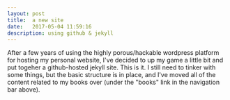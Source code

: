 ```yaml
---
layout: post
title:  a new site
date:   2017-05-04 11:59:16
description: using github & jekyll
---
```

After a few years of using the highly porous/hackable wordpress platform for hosting my personal website, I've decided to up my game a little bit and put togeher a github-hosted jekyll site. This is it. I still need to tinker with some things, but the basic structure is in place, and I've moved all of the content related to my books over (under the "books" link in the navigation bar above).

